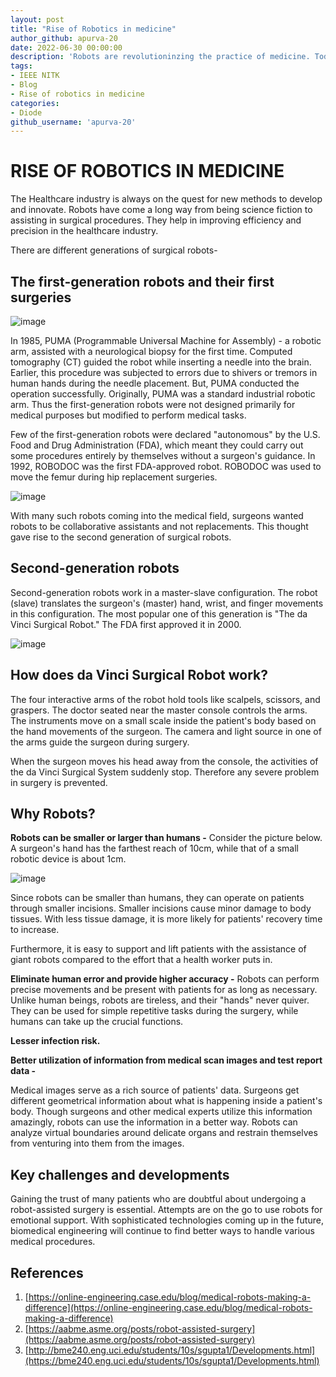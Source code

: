 ```yaml
---
layout: post
title: "Rise of Robotics in medicine"
author_github: apurva-20
date: 2022-06-30 00:00:00
description: 'Robots are revolutioninzing the practice of medicine. Today,medical robots are well known for their roles in surgery.'
tags:
- IEEE NITK
- Blog
- Rise of robotics in medicine
categories:
- Diode
github_username: 'apurva-20'
---
```


# RISE OF ROBOTICS IN MEDICINE

The Healthcare industry is always on the quest for new methods to develop and innovate. Robots have come a long way from being science fiction to assisting in surgical procedures. They help in improving efficiency and precision in the healthcare industry.

There are different generations of surgical robots-    

## The first-generation robots and their first surgeries

 ![image](https://user-images.githubusercontent.com/84237640/160172994-911b7e69-bc05-4401-8aa0-1cba85259bd2.png)
 
In 1985, PUMA (Programmable Universal Machine for Assembly) - a robotic arm, assisted with a neurological biopsy for the first time. Computed tomography (CT) guided the robot while inserting a needle into the brain. Earlier, this procedure was subjected to errors due to shivers or tremors in human hands during the needle placement. But, PUMA conducted the operation successfully.
Originally, PUMA was a standard industrial robotic arm. Thus the first-generation robots were not designed primarily for medical purposes but modified to perform medical tasks.

Few of the first-generation robots were declared "autonomous" by the U.S. Food and Drug Administration (FDA), which meant they could carry out some procedures entirely by themselves without a surgeon's guidance. In 1992, ROBODOC was the first FDA-approved robot. ROBODOC was used to move the femur during hip replacement surgeries.


![image](https://user-images.githubusercontent.com/84237640/160173403-c56b8222-949d-4370-809a-2d66ac961a5f.png)

 
With many such robots coming into the medical field, surgeons wanted robots to be collaborative assistants and not replacements. This thought gave rise to the second generation of surgical robots.

## Second-generation robots
Second-generation robots work in a master-slave configuration. The robot (slave) translates the surgeon's (master) hand, wrist, and finger movements in this configuration. The most popular one of this generation is "The da Vinci Surgical Robot." The FDA first approved it in 2000.

![image](https://user-images.githubusercontent.com/84237640/160173742-19c46967-a962-4a1e-a619-be28673e1af1.png)

 

## How does da Vinci Surgical Robot work?
The four interactive arms of the robot hold tools like scalpels, scissors, and graspers. The doctor seated near the master console controls the arms. The instruments move on a small scale inside the patient's body based on the hand movements of the surgeon. The camera and light source in one of the arms guide the surgeon during surgery. 

When the surgeon moves his head away from the console, the activities of the da Vinci Surgical System suddenly stop. Therefore any severe problem in surgery is prevented.


## Why Robots?
**Robots can be smaller or larger than humans -**
Consider the picture below. A surgeon's hand has the farthest reach of 10cm, while that of a small robotic device is about 1cm.

![image](https://user-images.githubusercontent.com/84237640/160173827-8d8010e7-64c9-4da8-8229-f53b855f39d9.png)

Since robots can be smaller than humans, they can operate on patients through smaller incisions. Smaller incisions cause minor damage to body tissues. With less tissue damage, it is more likely for patients' recovery time to increase.

Furthermore, it is easy to support and lift patients with the assistance of giant robots compared to the effort that a health worker puts in.

**Eliminate human error and provide higher accuracy -**
Robots can perform precise movements and be present with patients for as long as necessary. 
Unlike human beings, robots are tireless, and their "hands" never quiver.
They can be used for simple repetitive tasks during the surgery, while humans can take up the crucial functions.

**Lesser infection risk.**

**Better utilization of information from medical scan images and test report data -**     

Medical images serve as a rich source of patients' data. Surgeons get different geometrical information about what is happening inside a patient's body. Though surgeons and other medical experts utilize this information amazingly, robots can use the information in a better way. Robots can analyze virtual boundaries around delicate organs and restrain themselves from venturing into them from the images.


## Key challenges and developments
Gaining the trust of many patients who are doubtful about undergoing a robot-assisted surgery is essential. Attempts are on the go to use robots for emotional support. With sophisticated technologies coming up in the future, biomedical engineering will continue to find better ways to handle various medical procedures.

## References
1.	[https://online-engineering.case.edu/blog/medical-robots-making-a-difference](https://online-engineering.case.edu/blog/medical-robots-making-a-difference)
2.	[https://aabme.asme.org/posts/robot-assisted-surgery](https://aabme.asme.org/posts/robot-assisted-surgery)
3.	[http://bme240.eng.uci.edu/students/10s/sgupta1/Developments.html](https://bme240.eng.uci.edu/students/10s/sgupta1/Developments.html)